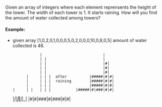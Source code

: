 Given an array of integers where each element reprensents the height of the tower. The width of each tower is 1. It starts raining. How will you find the amount of water collected among towers?

#### Example:

* given array [1,0,2,0,1,0,0,0,5,0,2,0,0,0,10,0,8,0,5] amount of water collected is 46.

	              |            	              |
	              | |          	              |
	              | |          	              |#|
	              | |          	              |#|
	              | |          	              |#|
	        |     | | |  after 	        |#####|#|#|
	        |     | | |  raining        |#####|#|#|
	        |     | | |        	        |#####|#|#|
	  |     | |   | | |        	  |#####|#|###|#|#|
	|_|_|___|_|___|_|_|        	|#|#|###|#|###|#|#|

